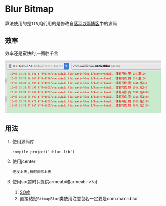 # Blur Bitmap

算法使用的是`IIR`,咱们用的是修改自[落羽の殇博客](https://www.cnblogs.com/tntmonks/p/5291660.html)中的源码

## 效率
效率还是蛮快的,一图胜千言

![效率](/image/blur.png)

## 用法
1. 使用源码库 <br/>

    `compile project(':blur-lib')`

2. 使用jcenter

    `还没上传,有时间再上传`

3. 使用so(暂时只提供armeabi和armeabi-v7a)

   1. [SO库](../so)
   2. 直接粘贴`BitmapBlur`类使用注意包名一定要是com.mainli.blur